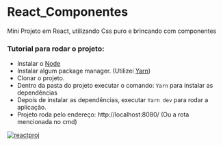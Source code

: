 # React_Componentes
Mini Projeto em React, utilizando Css puro e brincando com componentes

### **Tutorial para rodar o projeto:**

- Instalar o [Node](https://nodejs.org/en/ "Node")
- Instalar algum package manager. (Utilizei [Yarn](https://yarnpkg.com/lang/en/ "Yarn"))
- Clonar o projeto.
- Dentro da pasta do projeto executar o comando: `Yarn` para instalar as dependências
- Depois de instalar as dependências, executar `Yarn dev` para rodar a aplicação.
- Projeto roda pelo endereço: http://localhost:8080/ (Ou a rota mencionada no cmd)

[![reactproj](https://i.imgur.com/uKYAjVi.png)](https://i.imgur.com/uKYAjVi.png)
